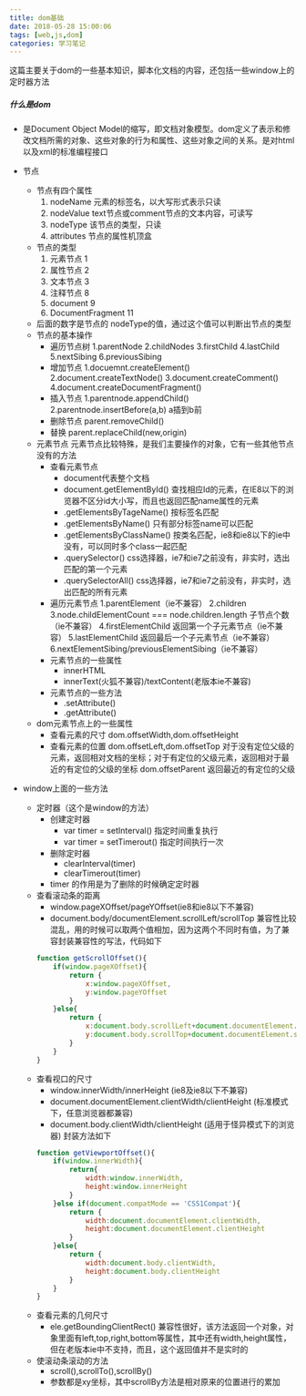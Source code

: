 ```yaml
---
title: dom基础
date: 2018-05-28 15:00:06
tags: [web,js,dom]
categories: 学习笔记
---
```


这篇主要关于dom的一些基本知识，脚本化文档的内容，还包括一些window上的定时器方法

<!-- more -->

##### 什么是dom
 - 是Document Object Model的缩写，即文档对象模型。dom定义了表示和修改文档所需的对象、这些对象的行为和属性、这些对象之间的关系。是对html以及xml的标准编程接口

- 节点
    - 节点有四个属性
        1. nodeName 元素的标签名，以大写形式表示只读
        2. nodeValue text节点或comment节点的文本内容，可读写
        3. nodeType 该节点的类型，只读
        4. attributes 节点的属性机顶盒
    - 节点的类型
        1. 元素节点             1
        2. 属性节点             2
        3. 文本节点             3
        4. 注释节点             8
        5. document             9 
        6. DocumentFragment     11
     - 后面的数字是节点的 nodeType的值，通过这个值可以判断出节点的类型
     - 节点的基本操作
        - 遍历节点树
            1.parentNode 2.childNodes 3.firstChild 4.lastChild 5.nextSibing 6.previousSibing
        - 增加节点
            1.docuemnt.createElement() 2.document.createTextNode() 3.document.createComment() 4.document.createDocumentFragment()
        - 插入节点
            1.parentnode.appendChild() 2.parentnode.insertBefore(a,b) a插到b前
        - 删除节点
            parent.removeChild()
        - 替换
            parent.replaceChild(new,origin)
    - 元素节点
        元素节点比较特殊，是我们主要操作的对象，它有一些其他节点没有的方法
        - 查看元素节点
            - document代表整个文档
            - document.getElementById()  查找相应Id的元素，在IE8以下的浏览器不区分id大小写，而且也返回匹配name属性的元素
            - .getElementsByTageName() 按标签名匹配
            - .getElementsByName() 只有部分标签name可以匹配
            - .getElementsByClassName() 按类名匹配，ie8和ie8以下的ie中没有，可以同时多个class一起匹配
            - .querySelector()  css选择器，ie7和ie7之前没有，非实时，选出匹配的第一个元素
            - .querySelectorAll() css选择器，ie7和ie7之前没有，非实时，选出匹配的所有元素
        - 遍历元素节点
            1.parentElement（ie不兼容） 2.children 3.node.childElementCount === node.children.length 子节点个数（ie不兼容） 4.firstElementChild 返回第一个子元素节点（ie不兼容） 5.lastElementChild 返回最后一个子元素节点（ie不兼容） 6.nextElementSibing/previousElementSibing（ie不兼容）
        - 元素节点的一些属性
            - innerHTML 
            - innerText(火狐不兼容)/textContent(老版本ie不兼容)
        - 元素节点的一些方法
            - .setAttribute()
            - .getAttribute()
    - dom元素节点上的一些属性
        - 查看元素的尺寸 dom.offsetWidth,dom.offsetHeight
        - 查看元素的位置 dom.offsetLeft,dom.offsetTop 对于没有定位父级的元素，返回相对文档的坐标；对于有定位的父级元素，返回相对于最近的有定位的父级的坐标 dom.offsetParent 返回最近的有定位的父级
            

- window上面的一些方法
    - 定时器（这个是window的方法）
        - 创建定时器
            - var timer = setInterval() 指定时间重复执行
            - var timer = setTimerout() 指定时间执行一次
        - 删除定时器
            - clearInterval(timer)
            - clearTimerout(timer)
        - timer 的作用是为了删除的时候确定定时器
    - 查看滚动条的距离
        - window.pageXOffset/pageYOffset(ie8和ie8以下不兼容)
        - document.body/documentElement.scrollLeft/scrollTop 兼容性比较混乱，用的时候可以取两个值相加，因为这两个不同时有值，为了兼容封装兼容性的写法，代码如下
        ``` javascript
        function getScrollOffset(){
            if(window.pageXOffset){
                return {
                    x:window.pageXOffset,
                    y:window.pageYOffset
                }
            }else{
                return {
                    x:document.body.scrollLeft+document.documentElement.scrollLeft,
                    y:document.body.scrollTop+document.documentElement.scrollTop
                }
            }
        }
        ```
    - 查看视口的尺寸
        - window.innerWidth/innerHeight (ie8及ie8以下不兼容)
        - document.documentElement.clientWidth/clientHeight (标准模式下，任意浏览器都兼容)
        - document.body.clientWidth/clientHeight (适用于怪异模式下的浏览器)
        封装方法如下
        ``` javascript
        function getViewportOffset(){
            if(window.innerWidth){
                return{
                    width:window.innerWidth,
                    height:window.innerHeight
                }
            }else if(document.compatMode == 'CSS1Compat'){
                return {
                    width:document.documentElement.clientWidth,
                    height:document.documentElement.clientHeight
                }
            }else{
                return {
                    width:document.body.clientWidth,
                    height:document.body.clientHeight
                }
            }
        }
        ```
    - 查看元素的几何尺寸
        - ele.getBoundingClientRect() 兼容性很好，该方法返回一个对象，对象里面有left,top,right,bottom等属性，其中还有width,height属性，但在老版本ie中不支持，而且，这个返回值并不是实时的
    - 使滚动条滚动的方法
        - scroll(),scrollTo(),scrollBy()
        - 参数都是xy坐标，其中scrollBy方法是相对原来的位置进行的累加
